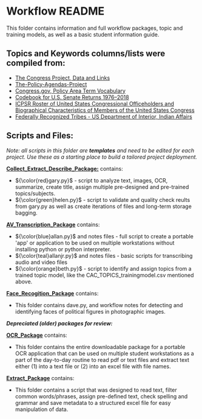 # Workflow README

This folder contains information and full workflow packages, topic and training models, as well as a basic student information guide. 

## **Topics and Keywords** columns/lists were compiled from:  

* [The Congress Project, Data and Links](https://www.thecongressproject.com/data-and-links/#Important%20Legislation) 
* [The-Policy-Agendas-Project](https://liberalarts.utexas.edu/government/news/feature-archive/the-policy-agendas-project.html)
* [Congress.gov, Policy Area Term Vocabulary](https://www.congress.gov/browse/policyarea)
* [Codebook for U.S. Senate Returns 1976–2018](https://dataverse.harvard.edu/dataset.xhtml?persistentId=doi:10.7910/DVN/PEJ5QU)
* [ICPSR Roster of United States Congressional Officeholders and Biographical Characteristics of Members of the United States Congress](https://www.icpsr.umich.edu/web/ICPSR/series/156)
* [Federally Recognized Tribes - US Department of Interior, Indian Affairs](https://www.bia.gov/service/tribal-leaders-directory/federally-recognized-tribes)

## **Scripts and Files:**

*Note: all scripts in this folder are ***templates*** and need to be edited for each project. Use these as a starting place to build a tailored project deployment.* 

[**Collect_Extract_Describe_Package:**](https://github.com/prys0000/congressional-portal-project/tree/60a05a722da22408062d1dc12e3ea30630c4f913/workflows/Collect_Extract_Describe_Package) contains:
* ${\color{red}gary.py}$ - script to analyze text, images, OCR, summarize, create title, assign multiple pre-designed and pre-trained topics/subjects.
* ${\color{green}helen.py}$ - script to validate and quality check reults from gary.py as well as create iterations of files and long-term storage bagging.

[**AV_Transcription_Package**](https://github.com/prys0000/congressional-portal-project/tree/60a05a722da22408062d1dc12e3ea30630c4f913/workflows/AV_Transcriptions_Package) contains:

* ${\color{blue}allan.py}$ and notes files - full script to create a portable 'app' or application to be used on multiple workstations without installing python or python interpreter.
* ${\color{teal}allanjr.py}$ and notes files -  basic scripts for transcribing audio and video files
* ${\color{orange}beth.py}$ - script to identify and assign topics from a trained topic model, like the CAC_TOPICS_trainingmodel.csv mentioned above.

[**Face_Recogition_Package**](https://github.com/prys0000/congressional-portal-project/tree/60a05a722da22408062d1dc12e3ea30630c4f913/workflows/Face_Recognition_Package) contains:

* This folder contains dave.py, and workflow notes for detecting and identifying faces of political figures in photographic images. 

***Depreciated (older) packages for review:***

[**OCR_Package**](https://github.com/prys0000/congressional-portal-project/tree/60a05a722da22408062d1dc12e3ea30630c4f913/depreciated-packages/OCR_package) contains:

* This folder contains the entire downloadable package for a portable OCR application that can be used on multiple student workstations as a part of the day-to-day routine to read pdf or text files and extract text either (1) into a text file or (2) into an excel file with file names. 

[**Extract_Package**](https://github.com/prys0000/congressional-portal-project/tree/60a05a722da22408062d1dc12e3ea30630c4f913/depreciated-packages/Extract_Package) contains:

* This folder contains a script that was designed to read text, filter common words/phrases, assign pre-defined text, check spelling and grammar and save metadata to a structured excel file for easy manipulation of data.


